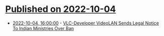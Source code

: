 # [Published on 2022-10-04](index.md)

* [2022-10-04, 16:00:00](https://yro.slashdot.org/story/22/10/04/1312233/vlc-developer-videolan-sends-legal-notice-to-indian-ministries-over-ban?utm_source=rss1.0mainlinkanon&utm_medium=feed) - [VLC-Developer VideoLAN Sends Legal Notice To Indian Ministries Over Ban](https://yro.slashdot.org/story/22/10/04/1312233/vlc-developer-videolan-sends-legal-notice-to-indian-ministries-over-ban?utm_source=rss1.0mainlinkanon&utm_medium=feed)

